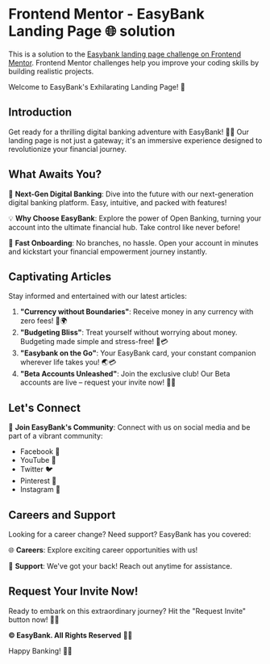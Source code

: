 # Frontend Mentor -  EasyBank Landing Page 🌐 solution

This is a solution to the [Easybank landing page challenge on Frontend Mentor](https://www.frontendmentor.io/challenges/easybank-landing-page-WaUhkoDN). 
Frontend Mentor challenges help you improve your coding skills by building realistic projects.

Welcome to EasyBank's Exhilarating Landing Page! 🚀

## Introduction
Get ready for a thrilling digital banking adventure with EasyBank! 🏦✨ Our landing page is not just a gateway; it's an immersive experience designed to revolutionize your financial journey.

## What Awaits You?
🌈 **Next-Gen Digital Banking**: Dive into the future with our next-generation digital banking platform. Easy, intuitive, and packed with features!

💡 **Why Choose EasyBank**: Explore the power of Open Banking, turning your account into the ultimate financial hub. Take control like never before!

🚀 **Fast Onboarding**: No branches, no hassle. Open your account in minutes and kickstart your financial empowerment journey instantly.

## Captivating Articles
Stay informed and entertained with our latest articles:
1. **"Currency without Boundaries"**: Receive money in any currency with zero fees! 💸🌍
2. **"Budgeting Bliss"**: Treat yourself without worrying about money. Budgeting made simple and stress-free! 🎉💳
3. **"Easybank on the Go"**: Your EasyBank card, your constant companion wherever life takes you! 🌏💳
4. **"Beta Accounts Unleashed"**: Join the exclusive club! Our Beta accounts are live – request your invite now! 🚀🔐

## Let's Connect
👋 **Join EasyBank's Community**: Connect with us on social media and be part of a vibrant community:
- Facebook 📘
- YouTube 🎥
- Twitter 🐦
- Pinterest 📌
- Instagram 📸

## Careers and Support
Looking for a career change? Need support? EasyBank has you covered:

🌐 **Careers**: Explore exciting career opportunities with us!

🤝 **Support**: We've got your back! Reach out anytime for assistance.

## Request Your Invite Now!

Ready to embark on this extraordinary journey? Hit the "Request Invite" button now! 🚀🌟

**© EasyBank. All Rights Reserved** 🎉💼

Happy Banking! 🌟✨
